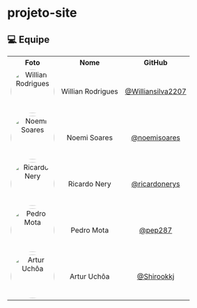 # projeto-site

## 💻 Equipe

<table align="center">
  <tr>
    <th>Foto</th>
    <th>Nome</th>
    <th>GitHub</th>
  </tr>
  <tr>
    <td align="center">
      <img src="https://github.com/Williansilva2207.png" width="100px" style="border-radius:50%;" alt="Willian Rodrigues"/>
    </td>
    <td align="center">Willian Rodrigues</td>
    <td align="center"><a href="https://github.com/Williansilva2207">@Williansilva2207</a></td>
  </tr>
  <tr>
    <td align="center">
      <img src="https://github.com/noemisoares.png" width="100px" style="border-radius:50%;" alt="Noemi Soares"/>
 </td>
    <td align="center">Noemi Soares</td>
    <td align="center"><a href="https://github.com/noemisoares">@noemisoares</a></td>
  </tr>
    <tr>
    <td align="center">
      <img src="https://github.com/ricardonerys.png" width="100px" style="border-radius:50%;" alt="Ricardo Nery"/>
    </td>
    <td align="center">Ricardo Nery</td>
    <td align="center"><a href="https://github.com/ricardonerys">@ricardonerys</a></td>
  </tr>
  <tr>
    <td align="center">
      <img src="https://github.com/pep287.png" width="100px" style="border-radius:50%;" alt="Pedro Mota"/>
    </td>
    <td align="center">Pedro Mota</td>
    <td align="center"><a href="https://github.com/pep287">@pep287</a></td>
  </tr>
  <tr>
    <td align="center">
      <img src="https://github.com/Shirookkj.png" width="100px" style="border-radius:50%;" alt="Artur Uchôa"/>
    </td>
<td align="center">Artur Uchôa</td>
    <td align="center"><a href="https://github.com/Shirookkj">@Shirookkj</a></td>
  </tr>
</table>
